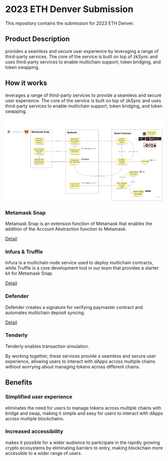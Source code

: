# 2023 ETH Denver Submission

This repository contains the submission for 2023 ETH Denver.

<Key visual image comes here>

## Product Description

<Service Name> provides a seamless and secure user experience by leveraging a range of third-party services. The core of the service is built on top of zkSync and uses third-party services to enable multichain support, token bridging, and token swapping.

## How it works

<Service Name> leverages a range of third-party services to provide a seamless and secure user experience. The core of the service is built on top of zkSync and uses third-party services to enable multichain support, token bridging, and token swapping.

![how-it-works](./docs/how-it-works.jpg)

### Metamask Snap

Metamask Snap is an extension function of Metamask that enables the addition of the Account Abstraction function to Metamask.

[Detail](https://github.com/taijusanagi/2023-eth-denver-submission/blob/main/docs/metamask-snap.md)

### Infura & Truffle

Infura is a multichain node service used to deploy multichain contracts, while Truffle is a core development tool in our team that provides a starter kit for Metamask Snap.

[Detail](https://github.com/taijusanagi/2023-eth-denver-submission/blob/main/docs/infura-truffle.md)

### Defender

Defender creates a signature for verifying paymaster contract and automates multichain deposit syncing.

[Detail](https://github.com/taijusanagi/2023-eth-denver-submission/blob/main/docs/defender.md)

### Tenderly

Tenderly enables transaction simulation.

By working together, these services provide a seamless and secure user experience, allowing users to interact with dApps across multiple chains without worrying about managing tokens across different chains.

## Benefits

### Simplified user experience

<Service Name> eliminates the need for users to manage tokens across multiple chains with bridge and swap, making it simple and easy for users to interact with dApps across multiple blockchains.

### Increased accessibility

<Service Name> makes it possible for a wider audience to participate in the rapidly growing crypto ecosystems by eliminating barriers to entry, making blockchain more accessible to a wider range of users.
